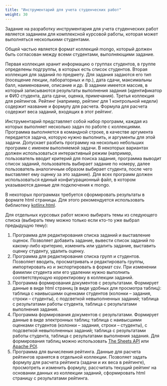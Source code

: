 ```yaml
---
title: "Инструментарий для учета студенческих работ"
weight: 30
---
```


Задание на разработку инструментария для учета студенческих работ является заданием для комплексной курсовой работы, которая может выполняться несколькими студентами. 

Общей частью является формат коллекций mongo, который должен быть согласован между всеми студентами, выполняющими задание.

Первая коллекция хранит информацию о группах студентов, в группе определены подгруппы, в которых есть список студентов. 
Вторая коллекция для заданий по предмету. Для задания задаются его тип (посещение лекции, лабораторных и пр.), дата сдачи, максимальны балл, наименование, описание и др. В задании имеется массив, в который записываются результаты выполнения задания (идентификатор и ФИО студента, дата сдачи, оценка, примечания). 
Третья коллекция для рейтингов. Рейтинг (например, рейтинг для 1 контрольной недели) содержит название и формулу для расчета. Формула для расчета содержит веса заданий, входящих в этот рейтинг.

Инструментарий представляет собой набор программ, каждая из которых выполняет несколько задач по работе с коллекциями. Программа выполняется в командной строке, в качестве аргумента передается задача, которую нужно выполнить, и аргументы для этой задачи. Допускает разбить программу на несколько небольших программ с именем выполняемой задачи. В некоторых вариантах должен использоваться интерактивный режим (например, пользователь вводит критерий для поиска задания, программа выводит список заданий, пользователь выбирает задание по номеру, далее пользователь аналогичным образом выбирает студента, после чего выставляет ему оценку за это задание). Для всех программ должен использоваться единый конфигурационный файл, в котором указываются данные для подключения к mongo.

В некоторых программах требуется сформировать результаты в формате html страницы. Для этого рекомендуется использовать библиотеку [kotlinx.html](https://github.com/Kotlin/kotlinx.html).

Для отдельных курсовых работ можно выбирать темы из следующего списка (выбирать тему можно только если кто-то уже выбрал предыдущую тему):

1. Программа для редактирования списка заданий и выставление оценок. Позволяет добавить задание, вывести список заданий по какому-либо критерию, изменить или удалить задание, выставить оценку студенту, удалить оценку.
2. Программа для редактирования списка групп и студентов. Позволяет вводить, просматривать и редактировать группы, импортировать из и экспортировать в формат csv. При изменении фамилии студента или его удалении нужно выполнить соответствующую корректировку в коллекции заданий.
3. Программа формирования документов с результатами. Формирует данные в виде html страниц (в виде удобных для просмотра таблиц): таблица с наивысшими оценками студентов (колонки – задания, строки – студенты), с подсветкой невыполненных заданий; таблица с результатами работы студента, таблица с результатами выполнения задания.
4. Программа формирования документов с результатами. Формирует данные в виде электронных таблиц: таблица с наивысшими оценками студентов (колонки – задания, строки – студенты), с подсветкой невыполненных заданий; таблица с результатами работы студента, таблица с результатами выполнения задания. Для формирования таблиц можно использовать [The Sheets API](https://developers.google.com/sheets/api) или [Apache POI](https://poi.apache.org/).
5. Программа для вычисления рейтинга. Данные для расчета рейтингов хранятся в отдельной коллекции. Позволяет задать формулу для расчета рейтинга (задачи и их веса в рейтинге), просмотреть и изменить формулу, рассчитать текущий рейтинг на основании данных из коллекции заданий, сформировать html страницу с результатами рейтинга.  